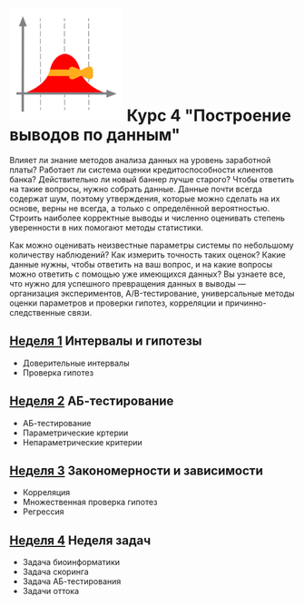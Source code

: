 # <img width="200" alt="logo" src="logo.jpg"> Курс 4 "Построение выводов по данным"
Влияет ли знание методов анализа данных на уровень заработной платы? Работает ли система оценки кредитоспособности клиентов банка? Действительно ли новый баннер лучше старого? Чтобы ответить на такие вопросы, нужно собрать данные. Данные почти всегда содержат шум, поэтому утверждения, которые можно сделать на их основе, верны не всегда, а только с определённой вероятностью. Строить наиболее корректные выводы и численно оценивать степень уверенности в них помогают методы статистики. 

Как можно оценивать неизвестные параметры системы по небольшому количеству наблюдений? Как измерить точность таких оценок? Какие данные нужны, чтобы ответить на ваш вопрос, и на какие вопросы можно ответить с помощью уже имеющихся данных? Вы узнаете все, что нужно для успешного превращения данных в выводы — организация экспериментов, A/B-тестирование, универсальные методы оценки параметров и проверки гипотез, корреляции и причинно-следственные связи.

## [Неделя 1](week_1.md) Интервалы и гипотезы
 * Доверительные интервалы
 * Проверка гипотез

## [Неделя 2](week_2.md) АБ-тестирование
 *  АБ-тестирование
 *  Параметрические кртерии
 *  Непараметрические критерии

## [Неделя 3](week_3.md) Закономерности и зависимости
 * Корреляция
 * Множественная проверка гипотез
 * Регрессия
 
## [Неделя 4](week_4.md) Неделя задач
 * Задача биоинформатики
 * Задача скоринга
 * Задача АБ-тестирования
 * Задачи оттока
